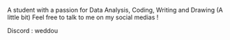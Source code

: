 A student with a passion for Data Analysis, Coding, Writing and Drawing (A little bit)
Feel free to talk to me on my social medias ! 

Discord : weddou
